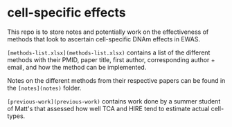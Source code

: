 # cell-specific effects

This repo is to store notes and potentially work on the effectiveness of methods that look to ascertain cell-specific DNAm effects in EWAS.

`[methods-list.xlsx](methods-list.xlsx)` contains a list of the different methods with their PMID, paper title, first author, corresponding author + email, and how the method can be implemented.

Notes on the different methods from their respective papers can be found in the `[notes](notes)` folder.

`[previous-work](previous-work)` contains work done by a summer student of Matt's that assessed how well TCA and HIRE tend to estimate actual cell-types. 